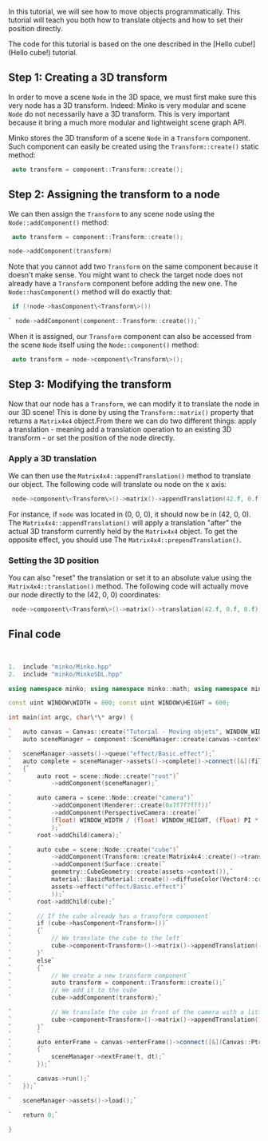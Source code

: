 In this tutorial, we will see how to move objects programmatically. This tutorial will teach you both how to translate objects and how to set their position directly.

The code for this tutorial is based on the one described in the [Hello cube!](Hello cube!) tutorial.

Step 1: Creating a 3D transform
-------------------------------

In order to move a scene `Node` in the 3D space, we must first make sure this very node has a 3D transform. Indeed: Minko is very modular and scene `Node` do not necessarily have a 3D transform. This is very important because it bring a much more modular and lightweight scene graph API.

Minko stores the 3D transform of a scene `Node` in a `Transform` component. Such component can easily be created using the `Transform::create()` static method:


```cpp
 auto transform = component::Transform::create(); 
```


Step 2: Assigning the transform to a node
-----------------------------------------

We can then assign the `Transform` to any scene node using the `Node::addComponent()` method:


```cpp
 auto transform = component::Transform::create();

node->addComponent(transform) 
```


Note that you cannot add two `Transform` on the same component because it doesn't make sense. You might want to check the target node does not already have a `Transform` component before adding the new one. The `Node::hasComponent()` method will do exactly that:


```cpp
 if (!node->hasComponent\<Transform\>())

` node->addComponent(component::Transform::create());`


```


When it is assigned, our `Transform` component can also be accessed from the scene `Node` itself using the `Node::component()` method:


```cpp
 auto transform = node->component\<Transform\>(); 
```


Step 3: Modifying the transform
-------------------------------

Now that our node has a `Transform`, we can modify it to translate the node in our 3D scene! This is done by using the `Transform::matrix()` property that returns a `Matrix4x4` object.From there we can do two different things: apply a translation - meaning add a translation operation to an existing 3D transform - or set the position of the node directly.

### Apply a 3D translation

We can then use the `Matrix4x4::appendTranslation()` method to translate our object. The following code will translate ou node on the x axis:


```cpp
 node->component\<Transform\>()->matrix()->appendTranslation(42.f, 0.f, 0.f); 
```


For instance, if `node` was located in (0, 0, 0), it should now be in (42, 0, 0). The `Matrix4x4::appendTranslation()` will apply a translation "after" the actual 3D transform currently held by the `Matrix4x4` object. To get the opposite effect, you should use The `Matrix4x4::prependTranslation()`.

### Setting the 3D position

You can also "reset" the translation or set it to an absolute value using the `Matrix4x4::translation()` method. The following code will actually move our node directly to the (42, 0, 0) coordinates:


```cpp
 node->component\<Transform\>()->matrix()->translation(42.f, 0.f, 0.f); 
```


Final code
----------


```cpp


1.  include "minko/Minko.hpp"
2.  include "minko/MinkoSDL.hpp"

using namespace minko; using namespace minko::math; using namespace minko::component;

const uint WINDOW\WIDTH = 800; const uint WINDOW\HEIGHT = 600;

int main(int argc, char\*\* argv) {

`   auto canvas = Canvas::create("Tutorial - Moving objets", WINDOW_WIDTH, WINDOW_HEIGHT);`
`   auto sceneManager = component::SceneManager::create(canvas->context());`

`   sceneManager->assets()->queue("effect/Basic.effect");`
`   auto complete = sceneManager->assets()->complete()->connect([&](file::AssetLibrary::Ptr assets)                    `
`   {`
`       auto root = scene::Node::create("root")`
`           ->addComponent(sceneManager);`

`       auto camera = scene::Node::create("camera")`
`           ->addComponent(Renderer::create(0x7f7f7fff))`
`           ->addComponent(PerspectiveCamera::create(`
`           (float) WINDOW_WIDTH / (float) WINDOW_HEIGHT, (float) PI * 0.25f, .1f, 1000.f)`
`           );`
`       root->addChild(camera);`

`       auto cube = scene::Node::create("cube")`
`           ->addComponent(Transform::create(Matrix4x4::create()->translation(0.f, 0.f, -5.f)))`
`           ->addComponent(Surface::create(`
`           geometry::CubeGeometry::create(assets->context()),`
`           material::BasicMaterial::create()->diffuseColor(Vector4::create(0.f, 0.f, 1.f, 1.f)),`
`           assets->effect("effect/Basic.effect")`
`           ));`
`       root->addChild(cube);`

`       // If the cube already has a transform component`
`       if (cube->hasComponent<Transform>())`
`       {`
`           // We translate the cube to the left`
`           cube->component<Transform>()->matrix()->appendTranslation(-1.f, 0.f, 0.f);`
`       }`
`       else`
`       {`
`           // We create a new transform component`
`           auto transform = component::Transform::create();`
`           // We add it to the cube`
`           cube->addComponent(transform);`

`           // We translate the cube in front of the camera with a little lag to the right`
`           cube->component<Transform>()->matrix()->appendTranslation(1.f, 0.f, -5.f);`
`       }`
`       `
`       auto enterFrame = canvas->enterFrame()->connect([&](Canvas::Ptr canvas, float t, float dt)`
`       {`
`           sceneManager->nextFrame(t, dt);`
`       });`

`       canvas->run();`
`   });`

`   sceneManager->assets()->load();`

`   return 0;`

} 
```


